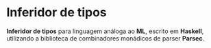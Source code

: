 # Inferidor de tipos
**Inferidor de tipos** para linguagem análoga ao **ML**, escrito em **Haskell**, utilizando a biblioteca de combinadores monádicos de parser **Parsec**.
